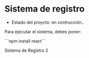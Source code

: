 <h1> Sistema de registro</h1>

- Estado del proycto: en contrucción..

Para ejecutar el sistema, debes poner: 

´´´npm install react´´´

Sistema de Registro 2
